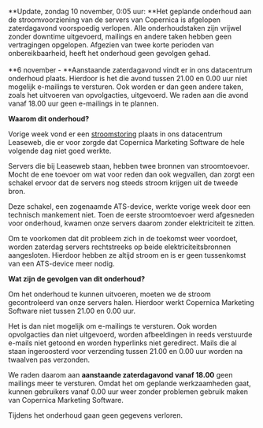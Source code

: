 **Update, zondag 10 november, 0:05 uur: **Het geplande onderhoud aan de
stroomvoorziening van de servers van Copernica is afgelopen
zaterdagavond voorspoedig verlopen. Alle onderhoudstaken zijn vrijwel
zonder downtime uitgevoerd, mailings en andere taken hebben geen
vertragingen opgelopen. Afgezien van twee korte perioden van
onbereikbaarheid, heeft het onderhoud geen gevolgen gehad.\
\
**6 november - **Aanstaande zaterdagavond vindt er in ons datacentrum
onderhoud plaats. Hierdoor is het die avond tussen 21.00 en 0.00 uur
niet mogelijk e-mailings te versturen. Ook worden er dan geen andere
taken, zoals het uitvoeren van opvolgacties, uitgevoerd. We raden aan
die avond vanaf 18.00 uur geen e-mailings in te plannen.

**Waarom dit onderhoud?**

Vorige week vond er een
[stroomstoring](./live-blog-datacenter-power-outages-effects-on-copernicas-performance.md)
plaats in ons datacentrum Leaseweb, die er voor zorgde dat Copernica
Marketing Software de hele volgende dag niet goed werkte.

Servers die bij Leaseweb staan, hebben twee bronnen van stroomtoevoer.
Mocht de ene toevoer om wat voor reden dan ook wegvallen, dan zorgt een
schakel ervoor dat de servers nog steeds stroom krijgen uit de tweede
bron.

Deze schakel, een zogenaamde ATS-device, werkte vorige week door een
technisch mankement niet. Toen de eerste stroomtoevoer werd afgesneden
voor onderhoud, kwamen onze servers daarom zonder elektriciteit te
zitten.

Om te voorkomen dat dit probleem zich in de toekomst weer voordoet,
worden zaterdag servers rechtstreeks op beide elektriciteitsbronnen
aangesloten. Hierdoor hebben ze altijd stroom en is er geen tussenkomst
van een ATS-device meer nodig.

**Wat zijn de gevolgen van dit onderhoud?**

Om het onderhoud te kunnen uitvoeren, moeten we de stroom gecontroleerd
van onze servers halen. Hierdoor werkt Copernica Marketing Software niet
tussen 21.00 en 0.00 uur.

Het is dan niet mogelijk om e-mailings te versturen. Ook worden
opvolgacties dan niet uitgevoerd, worden afbeeldingen in reeds
verstuurde e-mails niet getoond en worden hyperlinks niet geredirect.
Mails die al staan ingeroosterd voor verzending tussen 21.00 en 0.00 uur
worden na twaalven pas verzonden.

We raden daarom aan **aanstaande zaterdagavond vanaf 18.00** geen
mailings meer te versturen. Omdat het om geplande werkzaamheden gaat,
kunnen gebruikers vanaf 0.00 uur weer zonder problemen gebruik maken van
Copernica Marketing Software.

Tijdens het onderhoud gaan geen gegevens verloren. 
